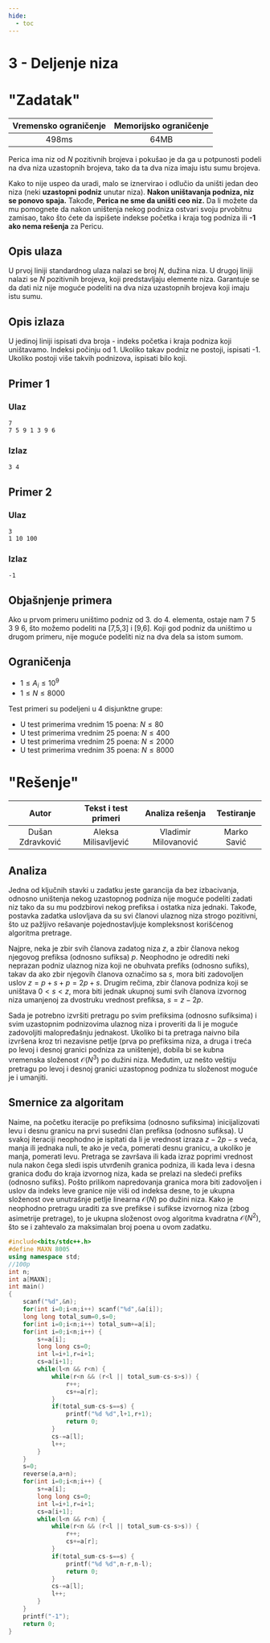 ```yaml
---
hide:
  - toc
---
```


# 3 - Deljenje niza

#  "Zadatak"

| Vremensko ograničenje | Memorijsko ograničenje |
|:-:|:-:|
| 498ms | 64MB |

Perica ima niz od $N$ pozitivnih brojeva i pokušao je da ga u potpunosti podeli na dva niza uzastopnih brojeva, tako da ta dva niza imaju istu sumu brojeva.

Kako to nije uspeo da uradi, malo se iznervirao i odlučio da uništi jedan deo niza (neki **uzastopni podniz** unutar niza). **Nakon uništavanja podniza, niz se ponovo spaja.** Takođe, **Perica ne sme da uništi ceo niz.** Da li možete da mu pomognete da nakon uništenja nekog podniza ostvari svoju prvobitnu zamisao, tako što ćete da ispišete indekse početka i kraja tog podniza ili **-1 ako nema rešenja** za Pericu.


## Opis ulaza

U prvoj liniji standardnog ulaza nalazi se broj $N$, dužina niza.
U drugoj liniji nalazi se $N$ pozitivnih brojeva, koji predstavljaju elemente niza. Garantuje se da dati niz nije moguće podeliti na dva niza uzastopnih brojeva koji imaju istu sumu.

## Opis izlaza

U jedinoj liniji ispisati dva broja - indeks početka i kraja podniza koji uništavamo. Indeksi počinju od 1.
Ukoliko takav podniz ne postoji, ispisati -1.
Ukoliko postoji više takvih podnizova, ispisati bilo koji.

## Primer 1

### Ulaz

~~~
7
7 5 9 1 3 9 6
~~~

### Izlaz

~~~
3 4
~~~

## Primer 2

### Ulaz

~~~
3
1 10 100
~~~

### Izlaz

~~~
-1
~~~

## Objašnjenje primera

Ako u prvom primeru uništimo podniz od 3. do 4. elementa,
ostaje nam 7 5 3 9 6, što možemo podeliti na
[7,5,3] i [9,6]. Koji god podniz da uništimo u drugom primeru, nije moguće podeliti niz na dva dela sa istom sumom.

## Ograničenja

- $1 \leq A_i \leq 10^9$  
- $1 \leq N \leq 8000$  

Test primeri su podeljeni u 4 disjunktne grupe:  

- U test primerima vrednim 15 poena: $N \leq 80$  
- U test primerima vrednim 25 poena: $N \leq 400$  
- U  test primerima vrednim 25 poena: $N \leq 2000$  
- U test primerima vrednim 35 poena: $N \leq 8000$

#  "Rešenje"

| Autor | Tekst i test primeri | Analiza rеšenja | Testiranje |
|:-:|:-:|:-:|:-:|
| Dušan Zdravković | Aleksa Milisavljević | Vladimir Milovanović | Marko Savić |

## Analiza

Jedna od ključnih stavki u zadatku jeste garancija da bez izbacivanja, odnosno uništenja nekog uzastopnog podniza nije moguće podeliti zadati niz tako da su mu podzbirovi nekog prefiksa i ostatka niza jednaki. Takođe, postavka zadatka uslovljava da su svi članovi ulaznog niza strogo pozitivni, što uz pažljivo rešavanje pojednostavljuje kompleksnost korišćenog algoritma pretrage.

Najpre, neka je zbir svih članova zadatog niza $z$, a zbir članova nekog njegovog prefiksa (odnosno sufiksa) $p$. Neophodno je odrediti neki neprazan podniz ulaznog niza koji ne obuhvata prefiks (odnosno sufiks), takav da ako zbir njegovih članova označimo sa $s$, mora biti zadovoljen uslov $z = p + s + p = 2p + s$. Drugim rečima, zbir članova podniza koji se uništava $0<s<z$, mora biti jednak ukupnoj sumi svih članova izvornog niza umanjenoj za dvostruku vrednost prefiksa, $s=z-2p$.

Sada je potrebno izvršiti pretragu po svim prefiksima (odnosno sufiksima) i svim uzastopnim podnizovima ulaznog niza i proveriti da li je moguće zadovoljiti malopređašnju jednakost. Ukoliko bi ta pretraga naivno bila izvršena kroz tri nezavisne petlje (prva po prefiksima niza, a druga i treća po levoj i desnoj granici podniza za uništenje), dobila bi se kubna vremenska složenost $\mathcal{O}(N^3)$ po dužini niza. Međutim, uz nešto veštiju pretragu po levoj i desnoj granici uzastopnog podniza tu složenost moguće je i umanjiti.

## Smernice za algoritam

Naime, na početku iteracije po prefiksima (odnosno sufiksima) inicijalizovati levu i desnu granicu na prvi susedni član prefiksa (odnosno sufiksa). U svakoj iteraciji neophodno je ispitati da li je vrednost izraza $z - 2p - s$ veća, manja ili jednaka nuli, te ako je veća, pomerati desnu granicu, a ukoliko je manja, pomerati levu. Pretraga se završava ili kada izraz poprimi vrednost nula nakon čega sledi ispis utvrđenih granica podniza, ili kada leva i desna granica dođu do kraja izvornog niza, kada se prelazi na sledeći prefiks (odnosno sufiks). Pošto prilikom napredovanja granica mora biti zadovoljen i uslov da indeks leve granice nije viši od indeksa desne, to je ukupna složenost ove unutrašnje petlje linearna $\mathcal{O}(N)$ po dužini niza. Kako je neophodno pretragu uraditi za sve prefikse i sufikse izvornog niza (zbog asimetrije pretrage), to je ukupna složenost ovog algoritma kvadratna $\mathcal{O}(N^2)$, što se i zahtevalo za maksimalan broj poena u ovom zadatku.

``` cpp title="03_deljenje_niza.cpp" linenums="1"
#include<bits/stdc++.h>
#define MAXN 8005
using namespace std;
//100p
int n;
int a[MAXN];
int main()
{
	scanf("%d",&n);
	for(int i=0;i<n;i++) scanf("%d",&a[i]);
	long long total_sum=0,s=0;
	for(int i=0;i<n;i++) total_sum+=a[i];
	for(int i=0;i<n;i++) {
		s+=a[i];
		long long cs=0;
		int l=i+1,r=i+1;
		cs=a[i+1];
		while(l<n && r<n) {
			while(r<n && (r<l || total_sum-cs-s>s)) {
				r++;
				cs+=a[r];
			}
			if(total_sum-cs-s==s) {
				printf("%d %d",l+1,r+1);
				return 0;
			}
			cs-=a[l];
			l++;
		}
	}
	s=0;
	reverse(a,a+n);
	for(int i=0;i<n;i++) {
		s+=a[i];
		long long cs=0;
		int l=i+1,r=i+1;
		cs=a[i+1];
		while(l<n && r<n) {
			while(r<n && (r<l || total_sum-cs-s>s)) {
				r++;
				cs+=a[r];
			}
			if(total_sum-cs-s==s) {
				printf("%d %d",n-r,n-l);
				return 0;
			}
			cs-=a[l];
			l++;
		}
	}
	printf("-1");
	return 0;
}

```
